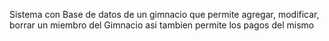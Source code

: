 Sistema con Base de datos de un gimnacio que permite agregar, modificar, borrar un miembro del Gimnacio asi tambien permite los pagos del mismo
